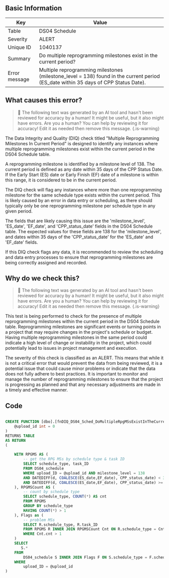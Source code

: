 ## Basic Information
| Key         | Value          |
|-------------|----------------|
| Table       | DS04 Schedule |
| Severity    | ALERT |
| Unique ID   | 1040137   |
| Summary     | Do multiple reprogramming milestones exist in the current period? |
| Error message | Multiple reprogramming milestones (milestone_level = 138) found in the current period (ES_date within 35 days of CPP Status Date). |

## What causes this error?

> :robot: The following text was generated by an AI tool and hasn't been reviewed for accuracy by a human! It might be useful, but it also might have errors. Are you a human? You can help by reviewing it for accuracy! Edit it as needed then remove this message.
{.is-warning}

The Data Integrity and Quality (DIQ) check titled "Multiple Reprogramming Milestones In Current Period" is designed to identify any instances where multiple reprogramming milestones exist within the current period in the DS04 Schedule table. 

A reprogramming milestone is identified by a milestone level of 138. The current period is defined as any date within 35 days of the CPP Status Date. If the Early Start (ES) date or Early Finish (EF) date of a milestone is within this range, it is considered to be in the current period. 

The DIQ check will flag any instances where more than one reprogramming milestone for the same schedule type exists within the current period. This is likely caused by an error in data entry or scheduling, as there should typically only be one reprogramming milestone per schedule type in any given period.

The fields that are likely causing this issue are the 'milestone_level', 'ES_date', 'EF_date', and 'CPP_status_date' fields in the DS04 Schedule table. The expected values for these fields are 138 for the 'milestone_level', and dates within 35 days of the 'CPP_status_date' for the 'ES_date' and 'EF_date' fields. 

If this DIQ check flags any data, it is recommended to review the scheduling and data entry processes to ensure that reprogramming milestones are being correctly assigned and recorded.
## Why do we check this?

> :robot: The following text was generated by an AI tool and hasn't been reviewed for accuracy by a human! It might be useful, but it also might have errors. Are you a human? You can help by reviewing it for accuracy! Edit it as needed then remove this message.
{.is-warning}

This test is being performed to check for the presence of multiple reprogramming milestones within the current period in the DS04 Schedule table. Reprogramming milestones are significant events or turning points in a project that may require changes in the project's schedule or budget. Having multiple reprogramming milestones in the same period could indicate a high level of change or instability in the project, which could potentially lead to issues in project management and execution.

The severity of this check is classified as an ALERT. This means that while it is not a critical error that would prevent the data from being reviewed, it is a potential issue that could cause minor problems or indicate that the data does not fully adhere to best practices. It is important to monitor and manage the number of reprogramming milestones to ensure that the project is progressing as planned and that any necessary adjustments are made in a timely and effective manner.
## Code

```sql

CREATE FUNCTION [dbo].[fnDIQ_DS04_Sched_DoMultipleRpgMSsExistInTheCurrentPeriod] (
	@upload_id int = 0
)
RETURNS TABLE
AS RETURN
(
	
    WITH RPGMS AS (
		-- get the RPG MSs by schedule type & task ID
		SELECT schedule_type, task_ID
		FROM DS04_schedule
		WHERE upload_ID = @upload_id AND milestone_level = 138 
		AND DATEDIFF(d, COALESCE(ES_date,EF_date), CPP_status_date) < 35
		AND DATEDIFF(d, COALESCE(ES_date,EF_date), CPP_status_date) >= 0 --ignore if the MS is after the status date
	), RPGMSCount AS (
		-- count by schedule type
        SELECT schedule_type, COUNT(*) AS cnt
        FROM RPGMS
        GROUP BY schedule_type
		HAVING COUNT(*) > 1
    ), Flags as (
        -- problem MSs
        SELECT R.schedule_type, R.task_ID
        FROM RPGMS R INNER JOIN RPGMSCount Cnt ON R.schedule_type = Cnt.schedule_type
        WHERE Cnt.cnt > 1
    )
    SELECT
       S.*
    FROM
        DS04_schedule S INNER JOIN Flags F ON S.schedule_type = F.schedule_type AND S.task_ID = F.task_ID
    WHERE
        upload_ID = @upload_id
)
```
